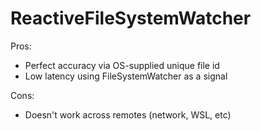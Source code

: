 # ReactiveFileSystemWatcher

Pros:
- Perfect accuracy via OS-supplied unique file id
- Low latency using FileSystemWatcher as a signal

Cons:
- Doesn't work across remotes (network, WSL, etc)